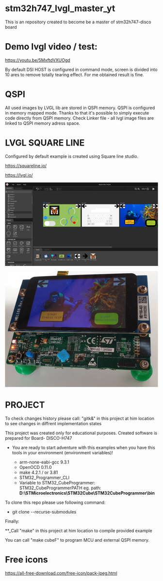 # stm32h747_lvgl_master_yt
This is an repository created to become be a master of stm32h747-disco board

# Demo lvgl video / test:
   https://youtu.be/5MxftdVXUOgd

By default DSI HOST is configured in command mode, screen is divided into 10 ares to remove totally tearing effect.
For me obtained result is fine.

# QSPI
All used images by LVGL lib are stored in QSPI memory. QSPI is configured in memory mapped mode. Thanks to that it's possible to simply execute code directly from QSPI memory. Check Linker file - all lvgl image files are linked to QSPI memory adress space.

# LVGL SQUARE LINE
Configured by default example is created using Square line studio.

https://squareline.io/

https://lvgl.io/


![LvglStudioScreenShot](https://github.com/trteodor/stm32h747_disco_lvgl_bare_metal/blob/master/Pictures/LvglStudioDemo.png)

![Discoh747board](https://github.com/trteodor/stm32h747_disco_lvgl_bare_metal/blob/master/Pictures/h747lvgl_Photo.jpg)

# PROJECT

To check changes history please call: "gitk&" in this project at him location to see changes in diffrent implementation states

This project was created only for educational purposes.
Created software is prepared for Board- DISCO-H747

* You are ready to start adventure with this examples when you have this tools in your environment (environment variables)!

    * arm-none-eabi-gcc 9.3.1
    * OpenOCD 0.11.0
    * make 4.2.1 / or 3.81
    * STM32_Programmer_CLI
    * Variable to STM32_CubeProgrammer: STM32_CubeProgrammerPATH eg. path: **D:\STMicroelectronics\STM32Cube\STM32CubeProgrammer\bin**


To clone this repo please use following command:
* git clone --recurse-submodules

Finally:

 **_Call "make" in this project at him location to compile provided example

You can call "make cubeF" to program MCU and external QSPI memory.

# Free icons
https://all-free-download.com/free-icon/pack-jpeg.html 